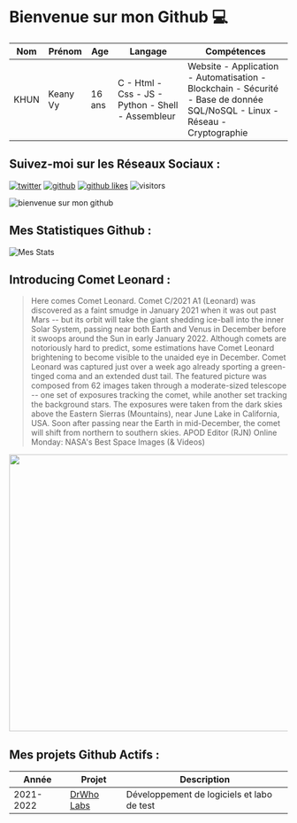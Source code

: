 # Bienvenue sur mon Github 💻
| Nom | Prénom | Age | Langage | Compétences |
|---  |---     |---  |---      |---
| KHUN | Keany Vy | 16 ans | C - Html - Css - JS - Python - Shell - Assembleur | Website - Application - Automatisation - Blockchain - Sécurité - Base de donnée SQL/NoSQL - Linux - Réseau - Cryptographie |

## Suivez-moi sur les Réseaux Sociaux :
[![twitter](https://img.shields.io/twitter/follow/thisiskeanyvy?style=social)](https://twitter.com/thisiskeanyvy)
[![github](https://img.shields.io/github/followers/thisiskeanyvy?style=social)](https://github.com/thisiskeanyvy?tab=followers)
[![github likes](https://img.shields.io/github/stars/thisiskeanyvy?style=social)](https://github.com/thisiskeanyvy)
![visitors](https://visitor-badge.glitch.me/badge?page_id=page.id=thisiskeanyvy.thisiskeanyvy)

![bienvenue sur mon github](https://thisiskeanyvy-hosting.pages.dev/banner.gif)

## Mes Statistiques Github :
![Mes Stats](https://github-readme-stats.vercel.app/api?username=thisiskeanyvy&show_icons=true&theme=radical)

## Introducing Comet Leonard :

> Here comes Comet Leonard. Comet C/2021 A1 (Leonard) was discovered as a faint smudge in January 2021 when it was out past Mars -- but its orbit will take the giant shedding ice-ball into the inner Solar System, passing near both Earth and Venus in December before it swoops around the Sun in early January 2022. Although comets are notoriously hard to predict, some estimations have Comet Leonard brightening to become visible to the unaided eye in December.  Comet Leonard was captured just over a week ago already sporting a green-tinged coma and an extended dust tail. The featured picture was composed from 62 images taken through a moderate-sized telescope -- one set of exposures tracking the comet, while another set tracking the background stars. The exposures were taken from the dark skies above the Eastern Sierras (Mountains), near June Lake in California, USA.  Soon after passing near the Earth in mid-December, the comet will shift from northern to southern skies.    APOD Editor (RJN) Online Monday: NASA's Best Space Images (& Videos)

<img src='https://apod.nasa.gov/apod/image/2111/CometLeonard_Bartlett_960.jpg' width="800" height="500"/>

## Mes projets Github Actifs :
| Année | Projet | Description |
|---   |---     |---          |
| 2021-2022 | [DrWho Labs](https://github.com/drwholabs) | Développement de logiciels et labo de test |